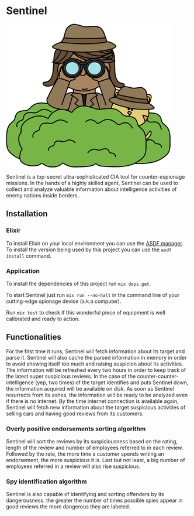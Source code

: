 # Sentinel

![Sentinel](sentinel.png)

Sentinel is a top-secret ultra-sophisticated CIA tool for counter-espionage missions. In the hands of a highly skilled agent, Sentinel can be used to collect and analyze valuable information about intelligence activities of enemy nations inside borders.
## Installation
### Elixir

To install Elixir on your local environment you can use the [ASDF manager](https://asdf-vm.com/#/core-manage-asdf).
To install the version being used by this project you can use the `asdf install` command.

### Application

To install the dependencies of this project run `mix deps.get`.

To start Sentinel just run `mix run --no-halt` in the command line of your cutting-edge spionage device (a.k.a computer).

Run `mix test` to check if this wonderful piece of equipment is well calibrated and ready to action.
## Functionalities

For the first time it runs, Sentinel will fetch information about its target and parse it. Sentinel will also cache the parsed information in memory in order to avoid showing itself too much and raising suspicion about its activities. The information will be refreshed every two hours in order to keep track of the latest super suspicious reviews. In the case of the counter-counter-intelligence (yep, two times) of the target identifies and puts Sentinel down, the information acquired will be available on disk. As soon as Sentinel resurrects from its ashes, the information will be ready to be analyzed even if there is no internet. By the time internet connection is available again, Sentinel will fetch new information about the target suspicious activities of selling cars and having good reviews from its customers.

### Overly positive endorsements sorting algorithm

Sentinel will sort the reviews by its suspiciousness based on the rating, length of the review and number of employees referred to in each review. Followed by the rate, the more time a customer spends writing an endorsement, the more suspicious it is. Last but not least, a big number of employees referred in a review will also rise suspicious.

### Spy identification algorithm

Sentinel is also capable of identifying and sorting offenders by its dangerousness. the greater the number of times possible spies appear in good reviews the more dangerous they are labeled.